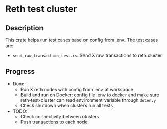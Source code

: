 # Reth test cluster

## Description
This crate helps run test cases base on config from .env. The test cases are:
- `send_raw_transaction_test.rs`: Send X raw transactions to reth cluster

## Progress
- Done: 
    - Run X reth nodes with config from .env at workspace
    - Build and run on Docker: config file .env to docker and make sure reth-test-cluster can read environment variable through `dotenvy` 
    - Check shutdown when clusters run all tests
- TODO:
    - Check connectivity between clusters
    - Push transactions to each node